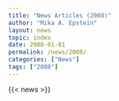 ```yaml
---
title: "News Articles (2008)"
author: "Mika A. Epstein"
layout: news
topic: index
date: 2008-01-01
permalink: /news/2008/
categories: ["News"]
tags: ["2008"]
---
```


{{< news >}}
